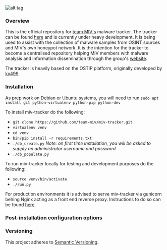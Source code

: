 ![alt tag](https://github.com/team-miv/miv-tracker/blob/master/doc/logo.JPG)

### Overview
This is the official repository for [team MIV's](https://malwareintel.io/meet-the-team/) malware tracker.
The tracker can be found [here](https://tracker.malwareintel.io/) and is currently under heavy development.
It is being used to assist with the collection of malware samples from OSINT sources and MIV's
own honeypot network. It is the intention for the tracker to become a centralised
repository helping MIV members with malware analysis and information dissemination through
the group's [website](https://malwareintel.io/).

The tracker is heavily based on the OSTIP
platform, originally developed by [kx499](https://github.com/kx499).

### Installation

As prep work on Debian or Ubuntu systems, you will need to run ```sudo apt install git python-virtualenv python-pip python-dev```

To install miv-tracker do the following:
- ```git clone https://github.com/team-miv/miv-tracker.git```
- ```virtualenv venv```
- ```cd venv```
- ```bin/pip install -r requirements.txt```
- ```./db_create.py``` *Note: on first time installation, you will be asked to supply an administrator username and password*
- ```./db_populate.py```

To run miv-tracker locally for testing and development purposes do the following:
- ```source venv/bin/activate```
- ```./run.py```

For production environments it is advised to serve miv-tracker via gunicorn behing Nginx
acting as a front end reverse proxy. Instructions to do so can be found [here](https://www.digitalocean.com/community/tutorials/how-to-serve-flask-applications-with-gunicorn-and-nginx-on-ubuntu-16-04).

### Post-installation configuration options


### Versioning
This project adheres to [Semantic Versioning](http://semver.org/).
